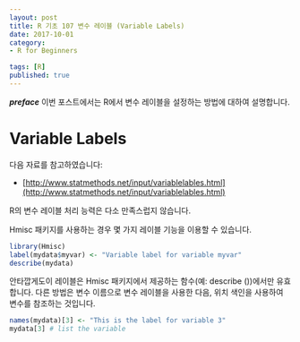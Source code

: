 ```yaml
---
layout: post  
title: R 기초 107 변수 레이블 (Variable Labels)  
date: 2017-10-01  
category:
- R for Beginners  

tags: [R]  
published: true  
---
```


***preface*** 이번 포스트에서는 R에서 변수 레이블을 설정하는 방법에 대하여 설명합니다.

# Variable Labels

다음 자료를 참고하였습니다:  
- [http://www.statmethods.net/input/variablelables.html](http://www.statmethods.net/input/variablelables.html)

R의 변수 레이블 처리 능력은 다소 만족스럽지 않습니다.

Hmisc 패키지를 사용하는 경우 몇 가지 레이블 기능을 이용할 수 있습니다.

```r
library(Hmisc)
label(mydata$myvar) <- "Variable label for variable myvar"
describe(mydata)
```

안타깝게도이 레이블은 Hmisc 패키지에서 제공하는 함수(예: describe ())에서만 유효합니다. 다른 방법은 변수 이름으로 변수 레이블을 사용한 다음, 위치 색인을 사용하여 변수를 참조하는 것입니다.

```r
names(mydata)[3] <- "This is the label for variable 3"
mydata[3] # list the variable
```
